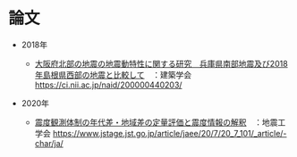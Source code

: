 # 論文


* 2018年
  * [大阪府北部の地震の地震動特性に関する研究　兵庫県南部地震及び2018年島根県西部の地震と比較して](https://ci.nii.ac.jp/naid/200000440203/)　：建築学会
https://ci.nii.ac.jp/naid/200000440203/

* 2020年
  * [震度観測体制の年代差・地域差の定量評価と震度情報の解釈](https://www.jstage.jst.go.jp/article/jaee/20/7/20_7_101/_article/-char/ja/)　：地震工学会
  https://www.jstage.jst.go.jp/article/jaee/20/7/20_7_101/_article/-char/ja/ 
  
